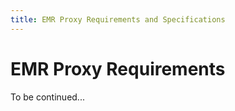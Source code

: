 ```yaml
---
title: EMR Proxy Requirements and Specifications
---
```


# EMR Proxy Requirements

To be continued...